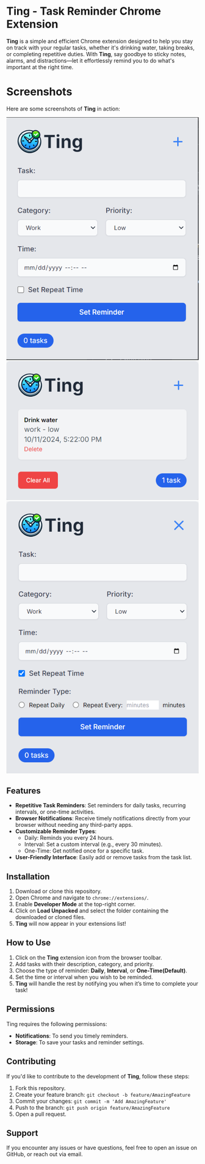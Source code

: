 # Ting - Task Reminder Chrome Extension

**Ting** is a simple and efficient Chrome extension designed to help you stay on track with your regular tasks, whether it's drinking water, taking breaks, or completing repetitive duties. With **Ting**, say goodbye to sticky notes, alarms, and distractions—let it effortlessly remind you to do what's important at the right time.

# Screenshots

Here are some screenshots of **Ting** in action:

<div>
<img alt="image" src='/screenshots/1.png'>
<img alt="image" src="/screenshots/2.png">
<img alt="image" src="/screenshots/3.png">
<div>

## Features

- **Repetitive Task Reminders**: Set reminders for daily tasks, recurring intervals, or one-time activities.
- **Browser Notifications**: Receive timely notifications directly from your browser without needing any third-party apps.
- **Customizable Reminder Types**:
  - Daily: Reminds you every 24 hours.
  - Interval: Set a custom interval (e.g., every 30 minutes).
  - One-Time: Get notified once for a specific task.
- **User-Friendly Interface**: Easily add or remove tasks from the task list.

## Installation

1. Download or clone this repository.
2. Open Chrome and navigate to `chrome://extensions/`.
3. Enable **Developer Mode** at the top-right corner.
4. Click on **Load Unpacked** and select the folder containing the downloaded or cloned files.
5. **Ting** will now appear in your extensions list!

## How to Use

1. Click on the **Ting** extension icon from the browser toolbar.
2. Add tasks with their description, category, and priority.
3. Choose the type of reminder: **Daily**, **Interval**, or **One-Time(Default)**.
4. Set the time or interval when you wish to be reminded.
5. **Ting** will handle the rest by notifying you when it’s time to complete your task!

## Permissions

Ting requires the following permissions:

- **Notifications**: To send you timely reminders.
- **Storage**: To save your tasks and reminder settings.

## Contributing

If you'd like to contribute to the development of **Ting**, follow these steps:

1. Fork this repository.
2. Create your feature branch: `git checkout -b feature/AmazingFeature`
3. Commit your changes: `git commit -m 'Add AmazingFeature'`
4. Push to the branch: `git push origin feature/AmazingFeature`
5. Open a pull request.

## Support

If you encounter any issues or have questions, feel free to open an issue on GitHub, or reach out via email.
